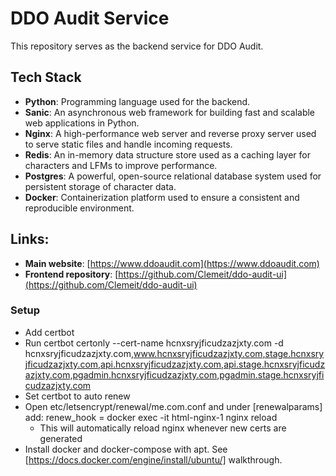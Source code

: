 # DDO Audit Service
This repository serves as the backend service for DDO Audit.

## Tech Stack
- **Python**: Programming language used for the backend.
- **Sanic**: An asynchronous web framework for building fast and scalable web applications in Python.
- **Nginx**: A high-performance web server and reverse proxy server used to serve static files and handle incoming requests.
- **Redis**: An in-memory data structure store used as a caching layer for characters and LFMs to improve performance.
- **Postgres**: A powerful, open-source relational database system used for persistent storage of character data.
- **Docker**: Containerization platform used to ensure a consistent and reproducible environment.

## Links:
- **Main website**: [https://www.ddoaudit.com](https://www.ddoaudit.com)
- **Frontend repository**: [https://github.com/Clemeit/ddo-audit-ui](https://github.com/Clemeit/ddo-audit-ui)

### Setup
- Add certbot
- Run certbot certonly --cert-name hcnxsryjficudzazjxty.com -d hcnxsryjficudzazjxty.com,www.hcnxsryjficudzazjxty.com,stage.hcnxsryjficudzazjxty.com,api.hcnxsryjficudzazjxty.com,api.stage.hcnxsryjficudzazjxty.com,pgadmin.hcnxsryjficudzazjxty.com,pgadmin.stage.hcnxsryjficudzazjxty.com
- Set certbot to auto renew
- Open etc/letsencrypt/renewal/me.com.conf and under [renewalparams] add: renew_hook = docker exec -it html-nginx-1 nginx reload
  - This will automatically reload nginx whenever new certs are generated
- Install docker and docker-compose with apt. See [https://docs.docker.com/engine/install/ubuntu/] walkthrough.

